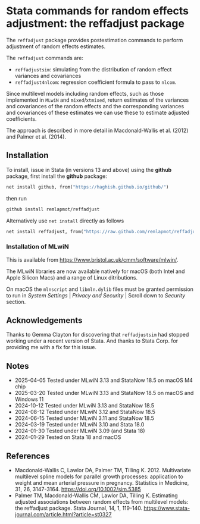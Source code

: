 # Stata commands for random effects adjustment: the reffadjust package

The `reffadjust` package provides postestimation commands to perform adjustment of random effects estimates.

The `reffadjust` commands are:

- `reffadjustsim`: simulating from the distribution of random effect variances and covariances
- `reffadjust4nlcom`: regression coefficient formula to pass to `nlcom`.

Since multilevel models including random effects, such as those implemented in `MLwiN` and `mixed`/`xtmixed`, return estimates of the variances and covariances of the random effects and the corresponding variances and covariances of these estimates we can use these to estimate adjusted coefficients.

The approach is described in more detail in Macdonald-Wallis et al. (2012) and Palmer et al. (2014).

## Installation

To install, issue in Stata (in versions 13 and above) using the **github** package, first install the **github** package:

```stata
net install github, from("https://haghish.github.io/github/")
```

then run

```stata
github install remlapmot/reffadjust
```

Alternatively use `net install` directly as follows

```stata
net install reffadjust, from("https://raw.github.com/remlapmot/reffadjust/master/")
```

### Installation of MLwiN

This is available from <https://www.bristol.ac.uk/cmm/software/mlwin/>.

The MLwiN libraries are now available natively for macOS (both Intel and Apple Silicon Macs) and a range of Linux ditributions.

On macOS the `mlnscript` and `libmln.dylib` files must be granted permission to run in _System Settings_ | _Privacy and Security_ | Scroll down to _Security_ section.

## Acknowledgements

Thanks to Gemma Clayton for discovering that `reffadjustsim` had stopped working under a recent version of Stata. And thanks to Stata Corp. for providing me with a fix for this issue.

## Notes

- 2025-04-05 Tested under MLwiN 3.13 and StataNow 18.5 on macOS M4 chip
- 2025-03-20 Tested under MLwiN 3.13 and StataNow 18.5 on macOS and Windows 11
- 2024-10-12 Tested under MLwiN 3.13 and StataNow 18.5
- 2024-08-12 Tested under MLwiN 3.12 and StataNow 18.5
- 2024-06-15 Tested under MLwiN 3.11 and StataNow 18.5
- 2024-03-19 Tested under MLwiN 3.10 and Stata 18.0
- 2024-01-30 Tested under MLwiN 3.09 (and Stata 18)
- 2024-01-29 Tested on Stata 18 and macOS

## References

- Macdonald-Wallis C, Lawlor DA, Palmer TM, Tilling K. 2012. Multivariate multilevel spline models for parallel growth processes: application to weight and mean arterial pressure in pregnancy. Statistics in Medicine, 31, 26, 3147-3164. <https://doi.org/10.1002/sim.5385>
- Palmer TM, Macdonald-Wallis CM, Lawlor DA, Tilling K. Estimating adjusted associations between random effects from multilevel models: the reffadjust package. Stata Journal, 14, 1, 119-140. <https://www.stata-journal.com/article.html?article=st0327>
